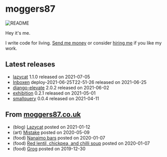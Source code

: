 
# moggers87

![README](https://github.com/moggers87/moggers87/workflows/Update%20README/badge.svg)

Hey it's me.

I write code for living. [Send me money](https://ko-fi.com/moggers87) or
consider [hiring me](https://vlgi.space) if you like my work.

## Latest releases

- <a href="https://github.com/moggers87-games/lazycat">lazycat</a> 1.1.0 released on 2021-07-05
- <a href="https://github.com/Inboxen/Inboxen">Inboxen</a> deploy-2021-06-25T22-51-26 released on 2021-06-25
- <a href="https://pypi.org/project/django-elevate/">django-elevate</a> 2.0.2 released on 2021-06-02
- <a href="https://pypi.org/project/exhibition/">exhibition</a> 0.2.1 released on 2021-05-01
- <a href="https://www.npmjs.com/package/smallquery">smallquery</a> 0.0.4 released on 2021-04-11

## From [moggers87.co.uk](https://moggers87.co.uk)

- (blog) <a href="https://moggers87.co.uk/blog/lazycat">Lazycat</a> posted on 2021-01-12
- (art) <a href="https://moggers87.co.uk/art/mistake">Mistake</a> posted on 2020-05-09
- (food) <a href="https://moggers87.co.uk/food/nanaimo-bars">Nanaimo&nbsp;bars</a> posted on 2020-01-07
- (food) <a href="https://moggers87.co.uk/food/lentil-chickpea-chilli-soup">Red lentil, chickpea, and chilli&nbsp;soup</a> posted on 2020-01-07
- (food) <a href="https://moggers87.co.uk/food/grog">Grog</a> posted on 2019-12-30

